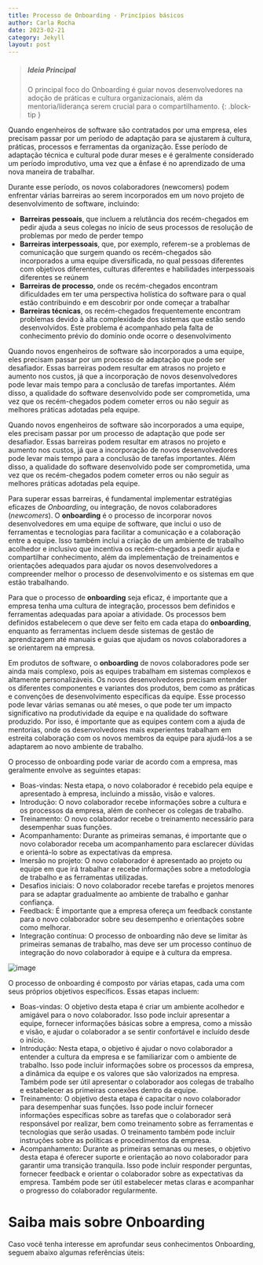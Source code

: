 ```yaml
---
title: Processo de Onboarding - Princípios básicos
author: Carla Rocha
date: 2023-02-21
category: Jekyll
layout: post
---
```


> ##### Ideia Principal
>
> O principal foco do Onboarding é guiar novos desenvolvedores na adoção de práticas e cultura organizacionais, 
> além da mentoria/liderança serem crucial para o compartilhamento. 
{: .block-tip }

Quando engenheiros de software são contratados por uma empresa, eles precisam passar por um período de adaptação para se ajustarem à cultura, práticas, processos e ferramentas da organização. Esse período de adaptação técnica e cultural pode durar meses e é geralmente considerado um período improdutivo, uma vez que a ênfase é no aprendizado de uma nova maneira de trabalhar.

Durante esse período, os novos colaboradores (newcomers) podem enfrentar várias barreiras ao serem incorporados em um novo projeto de desenvolvimento de software, incluindo:
- **Barreiras pessoais**, que incluem a relutância dos recém-chegados em pedir ajuda a seus colegas no início de seus processos de resolução de problemas por medo de perder tempo
- **Barreiras interpessoais**, que, por exemplo, referem-se a problemas de comunicação que surgem quando os recém-chegados são incorporados a uma equipe diversificada, no qual pessoas diferentes com objetivos diferentes, culturas diferentes e habilidades interpessoais diferentes se reúnem 
- **Barreiras de processo**, onde os recém-chegados encontram dificuldades em ter uma perspectiva holística do software para o qual estão contribuindo e em descobrir por onde começar a trabalhar
- **Barreiras técnicas**, os recém-chegados frequentemente encontram problemas devido à alta complexidade dos sistemas que estão sendo desenvolvidos. Este problema é acompanhado pela falta de conhecimento prévio do domínio onde ocorre o desenvolvimento 

Quando novos engenheiros de software são incorporados a uma equipe, eles precisam passar por um processo de adaptação que pode ser desafiador. Essas barreiras podem resultar em atrasos no projeto e aumento nos custos, já que a incorporação de novos desenvolvedores pode levar mais tempo para a conclusão de tarefas importantes. Além disso, a qualidade do software desenvolvido pode ser comprometida, uma vez que os recém-chegados podem cometer erros ou não seguir as melhores práticas adotadas pela equipe.

Quando novos engenheiros de software são incorporados a uma equipe, eles precisam passar por um processo de adaptação que pode ser desafiador. Essas barreiras podem resultar em atrasos no projeto e aumento nos custos, já que a incorporação de novos desenvolvedores pode levar mais tempo para a conclusão de tarefas importantes. Além disso, a qualidade do software desenvolvido pode ser comprometida, uma vez que os recém-chegados podem cometer erros ou não seguir as melhores práticas adotadas pela equipe.

Para superar essas barreiras, é fundamental implementar estratégias eficazes de *Onboarding*, ou integração, de novos colaboradores (*newcomers*). O **onboarding** é o processo de incorporar novos desenvolvedores em uma equipe de software, que inclui o uso de ferramentas e tecnologias para facilitar a comunicação e a colaboração entre a equipe. Isso também inclui a criação de um ambiente de trabalho acolhedor e inclusivo que incentiva os recém-chegados a pedir ajuda e compartilhar conhecimento, além da implementação de treinamentos e orientações adequados para ajudar os novos desenvolvedores a compreender melhor o processo de desenvolvimento e os sistemas em que estão trabalhando.


Para que o processo de **onboarding** seja eficaz, é importante que a empresa tenha uma cultura de integração, processos bem definidos e ferramentas adequadas para apoiar a atividade. Os processos bem definidos estabelecem o que deve ser feito em cada etapa do **onboarding**, enquanto as ferramentas incluem desde sistemas de gestão de aprendizagem até manuais e guias que ajudam os novos colaboradores a se orientarem na empresa.


Em produtos de software, o **onboarding** de novos colaboradores pode ser ainda mais complexo, pois as equipes trabalham em sistemas complexos e altamente personalizáveis. Os novos desenvolvedores precisam entender os diferentes componentes e variantes dos produtos, bem como as práticas e convenções de desenvolvimento específicas da equipe. Esse processo pode levar várias semanas ou até meses, o que pode ter um impacto significativo na produtividade da equipe e na qualidade do software produzido. Por isso, é importante que as equipes contem com a ajuda de mentorias, onde os desenvolvedores mais experientes trabalham em estreita colaboração com os novos membros da equipe para ajudá-los a se adaptarem ao novo ambiente de trabalho.

O processo de onboarding pode variar de acordo com a empresa, mas geralmente envolve as seguintes etapas:

- Boas-vindas: Nesta etapa, o novo colaborador é recebido pela equipe e apresentado à empresa, incluindo a missão, visão e valores.
- Introdução: O novo colaborador recebe informações sobre a cultura e os processos da empresa, além de conhecer os colegas de trabalho.
- Treinamento: O novo colaborador recebe o treinamento necessário para desempenhar suas funções.
- Acompanhamento: Durante as primeiras semanas, é importante que o novo colaborador receba um acompanhamento para esclarecer dúvidas e orientá-lo sobre as expectativas da empresa.
- Imersão no projeto: O novo colaborador é apresentado ao projeto ou equipe em que irá trabalhar e recebe informações sobre a metodologia de trabalho e as ferramentas utilizadas.
- Desafios iniciais: O novo colaborador recebe tarefas e projetos menores para se adaptar gradualmente ao ambiente de trabalho e ganhar confiança.
- Feedback: É importante que a empresa ofereça um feedback constante para o novo colaborador sobre seu desempenho e orientações sobre como melhorar.
- Integração contínua: O processo de onboarding não deve se limitar às primeiras semanas de trabalho, mas deve ser um processo contínuo de integração do novo colaborador à equipe e à cultura da empresa.


![image](../assets/figs/boss.png)

O processo de onboarding é composto por várias etapas, cada uma com seus próprios objetivos específicos. Essas etapas incluem:

- Boas-vindas: O objetivo desta etapa é criar um ambiente acolhedor e amigável para o novo colaborador. Isso pode incluir apresentar a equipe, fornecer informações básicas sobre a empresa, como a missão e visão, e ajudar o colaborador a se sentir confortável e incluído desde o início.
- Introdução: Nesta etapa, o objetivo é ajudar o novo colaborador a entender a cultura da empresa e se familiarizar com o ambiente de trabalho. Isso pode incluir informações sobre os processos da empresa, a dinâmica da equipe e os valores que são valorizados na empresa. Também pode ser útil apresentar o colaborador aos colegas de trabalho e estabelecer as primeiras conexões dentro da equipe.
- Treinamento: O objetivo desta etapa é capacitar o novo colaborador para desempenhar suas funções. Isso pode incluir fornecer informações específicas sobre as tarefas que o colaborador será responsável por realizar, bem como treinamento sobre as ferramentas e tecnologias que serão usadas. O treinamento também pode incluir instruções sobre as políticas e procedimentos da empresa.
- Acompanhamento: Durante as primeiras semanas ou meses, o objetivo desta etapa é oferecer suporte e orientação ao novo colaborador para garantir uma transição tranquila. Isso pode incluir responder perguntas, fornecer feedback e orientar o colaborador sobre as expectativas da empresa. Também pode ser útil estabelecer metas claras e acompanhar o progresso do colaborador regularmente.

# Saiba mais sobre Onboarding

Caso você tenha interesse em aprofundar seus conhecimentos Onboarding, seguem abaixo algumas referências úteis:

